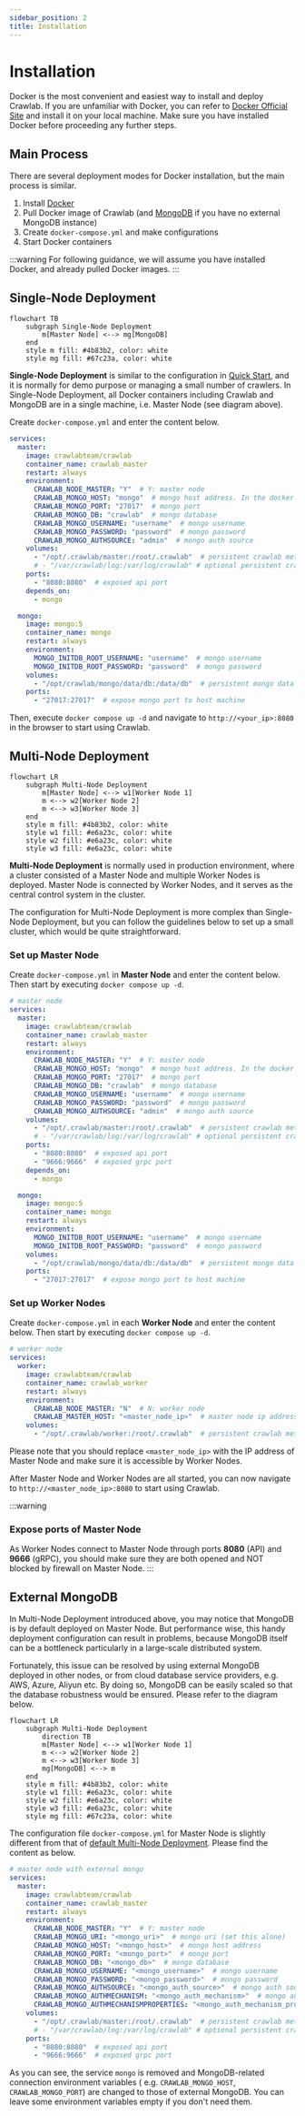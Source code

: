 ```yaml
---
sidebar_position: 2
title: Installation
---
```


# Installation

Docker is the most convenient and easiest way to install and deploy Crawlab. If you are unfamiliar with Docker, you
can refer to [Docker Official Site](https://www.docker.com/) and install it on your local machine. Make sure you have
installed Docker before proceeding any further steps.

## Main Process

There are several deployment modes for Docker installation, but the main process is similar.

1. Install [Docker](https://www.docker.com/)
2. Pull Docker image of Crawlab (and [MongoDB](https://www.mongodb.com/) if you have no external MongoDB instance)
3. Create `docker-compose.yml` and make configurations
4. Start Docker containers

:::warning
For following guidance, we will assume you have installed Docker, and already pulled Docker images.
:::

## Single-Node Deployment

```mermaid
flowchart TB
    subgraph Single-Node Deployment
        m[Master Node] <--> mg[MongoDB]
    end
    style m fill: #4b83b2, color: white
    style mg fill: #67c23a, color: white
```

**Single-Node Deployment** is similar to the configuration in [Quick Start](./quick-start.md), and it is
normally for demo purpose or managing a small number of crawlers. In Single-Node Deployment, all Docker containers
including Crawlab and MongoDB are in a single machine, i.e. Master Node (see diagram above).

Create `docker-compose.yml` and enter the content below.

```yaml
services:
  master:
    image: crawlabteam/crawlab
    container_name: crawlab_master
    restart: always
    environment:
      CRAWLAB_NODE_MASTER: "Y"  # Y: master node
      CRAWLAB_MONGO_HOST: "mongo"  # mongo host address. In the docker compose network, directly refer to the service name
      CRAWLAB_MONGO_PORT: "27017"  # mongo port 
      CRAWLAB_MONGO_DB: "crawlab"  # mongo database 
      CRAWLAB_MONGO_USERNAME: "username"  # mongo username
      CRAWLAB_MONGO_PASSWORD: "password"  # mongo password 
      CRAWLAB_MONGO_AUTHSOURCE: "admin"  # mongo auth source 
    volumes:
      - "/opt/.crawlab/master:/root/.crawlab"  # persistent crawlab metadata
      # - "/var/crawlab/log:/var/log/crawlab" # optional persistent crawlab logs 
    ports:
      - "8080:8080"  # exposed api port
    depends_on:
      - mongo

  mongo:
    image: mongo:5
    container_name: mongo
    restart: always
    environment:
      MONGO_INITDB_ROOT_USERNAME: "username"  # mongo username
      MONGO_INITDB_ROOT_PASSWORD: "password"  # mongo password
    volumes:
      - "/opt/crawlab/mongo/data/db:/data/db"  # persistent mongo data
    ports:
      - "27017:27017"  # expose mongo port to host machine
```

Then, execute `docker compose up -d` and navigate to `http://<your_ip>:8080` in the browser to start using Crawlab.

## Multi-Node Deployment

```mermaid
flowchart LR
    subgraph Multi-Node Deployment
        m[Master Node] <--> w1[Worker Node 1]
        m <--> w2[Worker Node 2]
        m <--> w3[Worker Node 3]
    end
    style m fill: #4b83b2, color: white
    style w1 fill: #e6a23c, color: white
    style w2 fill: #e6a23c, color: white
    style w3 fill: #e6a23c, color: white
```

**Multi-Node Deployment** is normally used in production environment, where a cluster consisted of a Master Node
and multiple Worker Nodes is deployed. Master Node is connected by Worker Nodes, and it serves as the central control
system in the cluster.

The configuration for Multi-Node Deployment is more complex than Single-Node Deployment, but you can follow the
guidelines below to set up a small cluster, which would be quite straightforward.

### Set up Master Node

Create `docker-compose.yml` in **Master Node** and enter the content below. Then start by
executing `docker compose up -d`.

```yaml
# master node
services:
  master:
    image: crawlabteam/crawlab
    container_name: crawlab_master
    restart: always
    environment:
      CRAWLAB_NODE_MASTER: "Y"  # Y: master node
      CRAWLAB_MONGO_HOST: "mongo"  # mongo host address. In the docker compose network, directly refer to the service name
      CRAWLAB_MONGO_PORT: "27017"  # mongo port 
      CRAWLAB_MONGO_DB: "crawlab"  # mongo database 
      CRAWLAB_MONGO_USERNAME: "username"  # mongo username
      CRAWLAB_MONGO_PASSWORD: "password"  # mongo password 
      CRAWLAB_MONGO_AUTHSOURCE: "admin"  # mongo auth source 
    volumes:
      - "/opt/.crawlab/master:/root/.crawlab"  # persistent crawlab metadata
      # - "/var/crawlab/log:/var/log/crawlab" # optional persistent crawlab logs
    ports:
      - "8080:8080"  # exposed api port
      - "9666:9666"  # exposed grpc port
    depends_on:
      - mongo

  mongo:
    image: mongo:5
    container_name: mongo
    restart: always
    environment:
      MONGO_INITDB_ROOT_USERNAME: "username"  # mongo username
      MONGO_INITDB_ROOT_PASSWORD: "password"  # mongo password
    volumes:
      - "/opt/crawlab/mongo/data/db:/data/db"  # persistent mongo data
    ports:
      - "27017:27017"  # expose mongo port to host machine
```

### Set up Worker Nodes

Create `docker-compose.yml` in each **Worker Node** and enter the content below. Then start by
executing `docker compose up -d`.

```yaml
# worker node
services:
  worker:
    image: crawlabteam/crawlab
    container_name: crawlab_worker
    restart: always
    environment:
      CRAWLAB_NODE_MASTER: "N"  # N: worker node
      CRAWLAB_MASTER_HOST: "<master_node_ip>"  # master node ip address
    volumes:
      - "/opt/.crawlab/worker:/root/.crawlab"  # persistent crawlab metadata
```

Please note that you should replace `<master_node_ip>` with the IP address of Master Node and make sure it is accessible
by Worker Nodes.

After Master Node and Worker Nodes are all started, you can now navigate to `http://<master_node_ip>:8080` to start
using Crawlab.

:::warning

### Expose ports of Master Node

As Worker Nodes connect to Master Node through ports **8080** (API) and **9666** (gRPC), you should make sure they are
both opened and NOT blocked by firewall on Master Node.
:::

## External MongoDB

In Multi-Node Deployment introduced above, you may notice that MongoDB is by default deployed on Master Node. But
performance wise, this handy deployment configuration can result in problems, because MongoDB itself can be a bottleneck
particularly in a large-scale distributed system.

Fortunately, this issue can be resolved by using external MongoDB deployed in other nodes, or from cloud database
service providers, e.g. AWS, Azure, Aliyun etc. By doing so, MongoDB can be easily scaled so that the database
robustness would be ensured. Please refer to the diagram below.

```mermaid
flowchart LR
    subgraph Multi-Node Deployment
        direction TB
        m[Master Node] <--> w1[Worker Node 1]
        m <--> w2[Worker Node 2]
        m <--> w3[Worker Node 3]
        mg[MongoDB] <--> m
    end
    style m fill: #4b83b2, color: white
    style w1 fill: #e6a23c, color: white
    style w2 fill: #e6a23c, color: white
    style w3 fill: #e6a23c, color: white
    style mg fill: #67c23a, color: white
```

The configuration file `docker-compose.yml` for Master Node is slightly different from that
of [default Multi-Node Deployment](#multi-node-deployment). Please find the content as below.

```yaml
# master node with external mongo
services:
  master:
    image: crawlabteam/crawlab
    container_name: crawlab_master
    restart: always
    environment:
      CRAWLAB_NODE_MASTER: "Y"  # Y: master node
      CRAWLAB_MONGO_URI: "<mongo_uri>"  # mongo uri (set this alone)
      CRAWLAB_MONGO_HOST: "<mongo_host>"  # mongo host address
      CRAWLAB_MONGO_PORT: "<mongo_port>"  # mongo port 
      CRAWLAB_MONGO_DB: "<mongo_db>"  # mongo database 
      CRAWLAB_MONGO_USERNAME: "<mongo_username>"  # mongo username
      CRAWLAB_MONGO_PASSWORD: "<mongo_password>"  # mongo password 
      CRAWLAB_MONGO_AUTHSOURCE: "<mongo_auth_source>"  # mongo auth source 
      CRAWLAB_MONGO_AUTHMECHANISM: "<mongo_auth_mechanism>"  # mongo auth mechanism 
      CRAWLAB_MONGO_AUTHMECHANISMPROPERTIES: "<mongo_auth_mechanism_properties>"  # mongo auth mechanism properties
    volumes:
      - "/opt/.crawlab/master:/root/.crawlab"  # persistent crawlab metadata
      # - "/var/crawlab/log:/var/log/crawlab" # optional persistent crawlab logs
    ports:
      - "8080:8080"  # exposed api port
      - "9666:9666"  # exposed grpc port
```

As you can see, the service `mongo` is removed and MongoDB-related connection environment variables (
e.g. `CRAWLAB_MONGO_HOST`, `CRAWLAB_MONGO_PORT`) are changed to those of external MongoDB. You can leave some
environment variables empty if you don't need them. 
